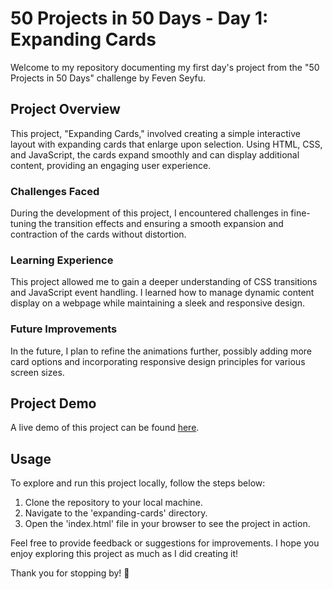 # 50 Projects in 50 Days - Day 1: Expanding Cards

Welcome to my repository documenting my first day's project from the "50 Projects in 50 Days" challenge by Feven Seyfu.

## Project Overview

This project, "Expanding Cards," involved creating a simple interactive layout with expanding cards that enlarge upon selection. Using HTML, CSS, and JavaScript, the cards expand smoothly and can display additional content, providing an engaging user experience.

### Challenges Faced

During the development of this project, I encountered challenges in fine-tuning the transition effects and ensuring a smooth expansion and contraction of the cards without distortion.


### Learning Experience

This project allowed me to gain a deeper understanding of CSS transitions and JavaScript event handling. I learned how to manage dynamic content display on a webpage while maintaining a sleek and responsive design.

### Future Improvements

In the future, I plan to refine the animations further, possibly adding more card options and incorporating responsive design principles for various screen sizes.

## Project Demo

A live demo of this project can be found [here](https://fevenseyfu.github.io/expanding-cards).

## Usage

To explore and run this project locally, follow the steps below:

1. Clone the repository to your local machine.
2. Navigate to the 'expanding-cards' directory.
3. Open the 'index.html' file in your browser to see the project in action.

Feel free to provide feedback or suggestions for improvements. I hope you enjoy exploring this project as much as I did creating it!

Thank you for stopping by! 🚀
